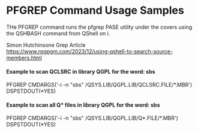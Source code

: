 # PFGREP Command Usage Samples
THe PFGREP command runs the pfgrep PASE utility under the covers using the QSHBASH command from QShell on i.  
  
Simon Hutchinsone Grep Article   
https://www.rpgpgm.com/2023/12/using-qshell-to-search-source-members.html
  
#### Example to scan QCLSRC in library QGPL for the word: sbs
PFGREP CMDARGS('-i -n "sbs" /QSYS.LIB/QGPL.LIB/QCLSRC.FILE/*.MBR') DSPSTDOUT(*YES)                                         

#### Example to scan all Q* files in library QGPL for the word: sbs
PFGREP CMDARGS('-i -n "sbs" /QSYS.LIB/QGPL.LIB/Q*.FILE/*.MBR') DSPSTDOUT(*YES)                                         
